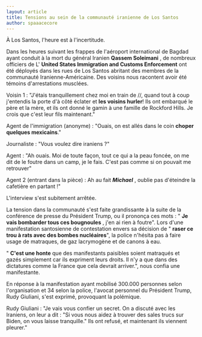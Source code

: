 ```yaml
---
layout: article
title: Tensions au sein de la communauté iranienne de Los Santos
author: spaaacecore
---
```


À Los Santos, l'heure est à l'incertitude.

Dans les heures suivant les frappes de l'aéroport international de Bagdad ayant conduit à la mort du général Iranien **Qassem Soleimani** , de nombreux officiers de L' **United States Immigration and Customs Enforcement** ont été déployés dans les rues de Los Santos abritant des membres de la communauté Iranienne-Américaine. Des voisins nous racontent avoir été témoins d'arrestations musclées.

Voisin 1 : "J'étais tranquillement chez moi en train de //, quand tout à coup j'entendis la porte d'à côté éclater et **les voisins hurler**! Ils ont embarqué le père et la mère, et ils ont donné le gamin à une famille de Rockford Hills. Je crois que c'est leur fils maintenant."

Agent de l'immigration (anonyme) : "Ouais, on est allés dans le coin **choper quelques mexicains**."

Journaliste : "Vous voulez dire iraniens ?"

Agent : "Ah ouais. Moi de toute façon, tout ce qui a la peau foncée, on me dit de le foutre dans un camp, je le fais. C'est pas comme si on pouvait me retrouver"

Agent 2 (entrant dans la pièce) : Ah au fait **_Michael_** , oublie pas d'éteindre la cafetière en partant !"

L'interview s'est subitement arrêtée.

La tension dans la communauté s'est faite grandissante à la suite de la conférence de presse du Président Trump, ou il prononça ces mots : " **Je vais bombarder tous ces bougnoules** , j'en ai rien à foutre". Lors d'une manifestation santosienne de contestation envers sa décision de " **raser ce trou à rats avec des bombes nucléaires**", la police n'hésita pas à faire usage de matraques, de gaz lacrymogène et de canons à eau.

" **C'est une honte** que des manifestants paisibles soient matraqués et gazés simplement car ils expriment leurs droits. Il n'y a que dans des dictatures comme la France que cela devrait arriver.", nous confia une manifestante.

En réponse à la manifestation ayant mobilisé 300.000 personnes selon l'organisation et 34 selon la police, l'avocat personnel du Président Trump, Rudy Giuliani, s'est exprimé, provoquant la polémique.

Rudy Giuliani : "Je vais vous confier un secret. On a discuté avec les Iraniens, on leur a dit : "Si vous nous aidez à trouver des sales trucs sur Biden, on vous laisse tranquille." Ils ont refusé, et maintenant ils viennent pleurer."